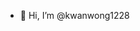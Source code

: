 - 👋 Hi, I’m @kwanwong1228

<!---
kwanwong1228/kwanwong1228 is a ✨ special ✨ repository because its `README.md` (this file) appears on your GitHub profile.
You can click the Preview link to take a look at your changes.
--->
